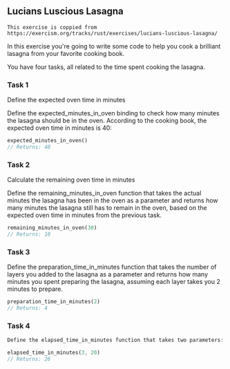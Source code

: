 ## Lucians Luscious Lasagna

```
This exercise is coppied from 
https://exercism.org/tracks/rust/exercises/lucians-luscious-lasagna/
```

In this exercise you're going to write some code to help you cook a brilliant lasagna from your favorite cooking book.

You have four tasks, all related to the time spent cooking the lasagna.

### Task 1

Define the expected oven time in minutes

Define the expected_minutes_in_oven binding to check how many minutes the lasagna should be in the oven. According to the cooking book, the expected oven time in minutes is 40:

```rs
expected_minutes_in_oven()
// Returns: 40
```

### Task 2

Calculate the remaining oven time in minutes

Define the remaining_minutes_in_oven function that takes the actual minutes the lasagna has been in the oven as a parameter and returns how many minutes the lasagna still has to remain in the oven, based on the expected oven time in minutes from the previous task.

```rs
remaining_minutes_in_oven(30)
// Returns: 10
```

### Task 3

Define the preparation_time_in_minutes function that takes the number of layers you added to the lasagna as a parameter and returns how many minutes you spent preparing the lasagna, assuming each layer takes you 2 minutes to prepare.

```rs
preparation_time_in_minutes(2)
// Returns: 4
```

### Task 4

```rs
Define the elapsed_time_in_minutes function that takes two parameters: the first parameter is the number of layers you added to the lasagna, and the second parameter is the number of minutes the lasagna has been in the oven. The function should return how many minutes you've worked on cooking the lasagna, which is the sum of the preparation time in minutes, and the time in minutes the lasagna has spent in the oven at the moment.
```

```rs
elapsed_time_in_minutes(3, 20)
// Returns: 26
```






